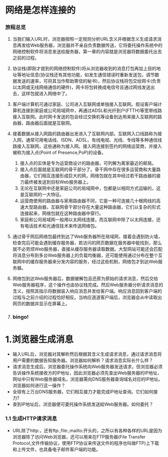 # 网络是怎样连接的

### 旅程总览

1. 当我们输入URL时，浏览器按照一定规则分析URL含义并根据含义生成请求消息再发给Web服务器，浏览器并不亲自负责数据传送，它将委托操作系统中的网络控制软件将消息发送给服务器，第一章的内容就是浏览器将数据委托出去之前的过程。

2. 协议栈(即刚才提到的网络控制软件)将从浏览器收到的消息打包再加上目的地址等地址信息(协议栈还有其他功能，如发生通信错误时重新发送包，调节数据发送的速率，可将其当作帮助寄信的秘书)，然后协议栈将包交给网卡(负责以太网或无线网络通信的硬件)，网卡将包转换成电信号且通过网线发送出去，这样包就进入网络中了。

3. 客户端计算机可通过家庭、公司进入互联网或单独接入互联网。假设客户端计算机连接到家庭或公司局域网中，再通过ADSL和光纤到户(FTTH)等宽带线路接入互联网。此时网卡发送的包会经过交换机等设备到达用来接入互联网的路由器，路由器后面就是互联网。

4. 接着数据从接入网路的路由器出发进入了互联网内部。互联网入口线路称为接入网，通常可用电话线、ISDN、ADSL、有线电视、光线、专线等多种通信线路接入互联网，这些通称为接入网。接入网连接到签约的网络运营商，并接入被称为接入点(Point of Presence,PoP)的设备。

   1. 接入点的实体是专为运营商设计的路由器，可列解为离家最近的邮局。
   2. 接入点后面就是互联网的骨干部分了。骨干网中存在很多运营商和大量路由器，它们相互连接形成巨大的网，网络包就在其中经过若干路由器的接力最终被发送到目标Web服务器上。
   3. 无论在互联网中还是家庭公司的局域网中，包都是以相同方式运输的，这是互联网的一大特征。
   4. 运营商使用的路由器与家用路由器不同，它是一种可连接几十根网线的高速大型路由器，互联网骨干部分存在大量这种路由器，它们以复杂的形式连接起来，网络包就在这种路由器中穿行。
   5. 家庭和公司局域网一般用以太网线连接，而互联网中除了以太网连接，还有电话技术和光通信技术来传送网络包。

5. 通过骨干网后网络包最终到达了Web服务器所在局域网，接着会遇到防火墙，检查完后可能会遇到缓存服务器，若访问的网页数据在服务器中能找到，那么就不必劳烦Web服务器，直接从缓存服务器读取数据。大型网站可能还会匹配将消息分布到多台Web服务器上的负载均衡器，还可能使用通过分布在整个互联网中的缓存服务器来分发内容的服务，经过这些机制，网络包才到达Web服务器。

6. 网络包到达Web服务器后，数据被解包且还原为原始的请求消息，然后交给Web服务器程序，这个操作也由协议栈完成。然后Web服务器分析请求消息的含义，按照其指示将数据装入响应消息并发给客户端。响应消息回到客户端的过程与之前介绍的过程恰好相反。当响应道道客户端后，浏览器会从中读取出网页的数据并显示在屏幕上。

7. ### bingo!

# 1.浏览器生成消息

- 输入URL后，浏览器对其解析然后根据其含义生成请求消息，通过请求消息将用户需要的数据告知服务器。浏览器如何解析？请求消息实际长什么样？
- 请求消息生成后，浏览器委托操作系统向Web服务器发送请求，但浏览器必须告诉操作系统接收方的IP地址，因此浏览器必须先查出Web服务器的IP地址，网址中只有Web服务器域名，浏览器需向DNS服务器查询域名对应的IP地址。浏览器如何进行这一操作？
- 全球有上万台DNS服务器，它们相互接力才能完成IP地址查询。它们如何接力?
- 查到IP地址后，浏览器便可委托操作系统发送給Web服务器。如何委托？

### 1.1 生成HTTP请求消息

- URL除了http:，还有ftp:,file:,mailto:开头的，之所以有各种各样的URL是因为浏览器除了访问Web浏览器，还可以用来在FTP服务器(File Transfer Protocol,文件传输协议，使用FTP协议来传送文件的程序也叫做FTP)上下载和上传文件，也具备电子邮件客户端的功能。

